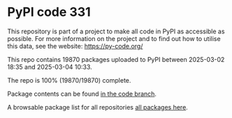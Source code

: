 # PyPI code 331

This repository is part of a project to make all code in PyPI as accessible as possible. For more information 
on the project and to find out how to utilise this data, see the website: https://py-code.org/

This repo contains 19870 packages uploaded to PyPI between 
2025-03-02 18:35 and 2025-03-04 10:33.

The repo is 100% (19870/19870) complete.

Package contents can be found [in the code branch](https://github.com/pypi-data/pypi-mirror-331/tree/code/packages).

A browsable package list for all repositories [all packages here](https://py-code.org/repositories/pypi-mirror-331).


